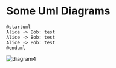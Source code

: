# Some Uml Diagrams

```plantuml
@startuml
Alice -> Bob: test
Alice -> Bob: test
Alice -> Bob: test
@enduml
```


![diagram4](http://www.plantuml.com/plantuml/proxy?cache=no&src=https://raw.github.com/ddanilyuk/OBD2019/Donis/documents/PlantUmlMarkdown/Readme.md#L3-L9)

